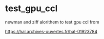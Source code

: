 # test_gpu_ccl
newman and ziff alorithem to test gpu ccl from

https://hal.archives-ouvertes.fr/hal-01923784